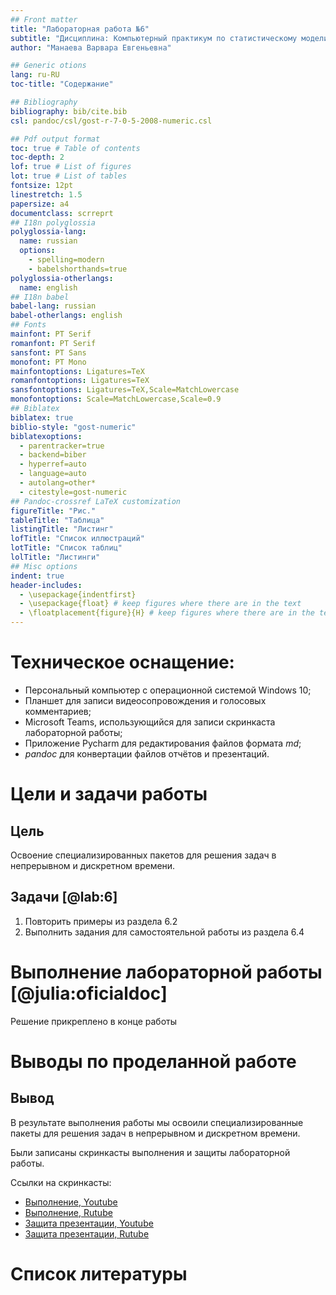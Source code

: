 ```yaml
---
## Front matter
title: "Лабораторная работа №6"
subtitle: "Дисциплина: Компьютерный практикум по статистическому моделированию"
author: "Манаева Варвара Евгеньевна"

## Generic otions
lang: ru-RU
toc-title: "Содержание"

## Bibliography
bibliography: bib/cite.bib
csl: pandoc/csl/gost-r-7-0-5-2008-numeric.csl

## Pdf output format
toc: true # Table of contents
toc-depth: 2
lof: true # List of figures
lot: true # List of tables
fontsize: 12pt
linestretch: 1.5
papersize: a4
documentclass: scrreprt
## I18n polyglossia
polyglossia-lang:
  name: russian
  options:
	- spelling=modern
	- babelshorthands=true
polyglossia-otherlangs:
  name: english
## I18n babel
babel-lang: russian
babel-otherlangs: english
## Fonts
mainfont: PT Serif
romanfont: PT Serif
sansfont: PT Sans
monofont: PT Mono
mainfontoptions: Ligatures=TeX
romanfontoptions: Ligatures=TeX
sansfontoptions: Ligatures=TeX,Scale=MatchLowercase
monofontoptions: Scale=MatchLowercase,Scale=0.9
## Biblatex
biblatex: true
biblio-style: "gost-numeric"
biblatexoptions:
  - parentracker=true
  - backend=biber
  - hyperref=auto
  - language=auto
  - autolang=other*
  - citestyle=gost-numeric
## Pandoc-crossref LaTeX customization
figureTitle: "Рис."
tableTitle: "Таблица"
listingTitle: "Листинг"
lofTitle: "Список иллюстраций"
lotTitle: "Список таблиц"
lolTitle: "Листинги"
## Misc options
indent: true
header-includes:
  - \usepackage{indentfirst}
  - \usepackage{float} # keep figures where there are in the text
  - \floatplacement{figure}{H} # keep figures where there are in the text
---
```


# Техническое оснащение:

- Персональный компьютер с операционной системой Windows 10;
- Планшет для записи видеосопровождения и голосовых комментариев;
- Microsoft Teams, использующийся для записи скринкаста лабораторной работы;
- Приложение Pycharm для редактирования файлов формата *md*;
- *pandoc* для конвертации файлов отчётов и презентаций.

# Цели и задачи работы
## Цель

Освоение специализированных пакетов для решения задач в непрерывном и дискретном времени.

## Задачи [@lab:6]

1. Повторить примеры из раздела 6.2
2. Выполнить задания для самостоятельной работы из раздела 6.4

# Выполнение лабораторной работы [@julia:oficialdoc]

Решение прикреплено в конце работы

# Выводы по проделанной работе

## Вывод

В результате выполнения работы мы освоили специализированные пакеты для решения задач в непрерывном и дискретном времени.

Были записаны скринкасты выполнения и защиты лабораторной работы.

Ссылки на скринкасты:

- [Выполнение, Youtube]()
- [Выполнение, Rutube]()
- [Защита презентации, Youtube]()
- [Защита презентации, Rutube]()

# Список литературы

